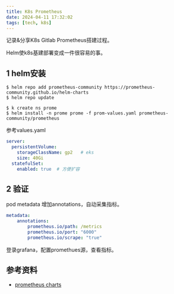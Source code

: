 ```yaml
---
title: K8s Prometheus
date: 2024-04-11 17:32:02
tags: [tech, k8s]
---
```


记录&分享K8s Gitlab Prometheus搭建过程。

<!-- more -->

Helm使k8s基建部署变成一件很容易的事。

## 1 helm安装
```shell
$ helm repo add prometheus-community https://prometheus-community.github.io/helm-charts
$ helm repo update

$ k create ns prome
$ helm install -n prome prome -f prom-values.yaml prometheus-community/prometheus
```
参考values.yaml
```yaml
server:
  persistentVolume:
    storageClassName: gp2   # eks
    size: 40Gi
  statefulSet:
    enabled: true  # 方便扩容
```

## 2 验证

pod metadata 增加annotations，自动采集指标。
```yaml
metadata:
    annotations:
        prometheus.io/path: /metrics
        prometheus.io/port: "6000"
        prometheus.io/scrape: "true"
```

登录grafana，配置promethues源，查看指标。

## 参考资料
- [prometheus charts](https://github.com/prometheus-community/helm-charts/tree/main/charts/prometheus)